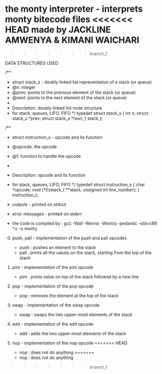 the monty interpreter - interprets monty bitecode files
<<<<<<< HEAD
made by JACKLINE AMWENYA & KIMANI WAICHARI
=======
>>>>>>> branch_1

DATA STRUCTURES USED

/**
 * struct stack_s - doubly linked list representation of a stack (or queue)
 * @n: integer
 * @prev: points to the previous element of the stack (or queue)
 * @next: points to the next element of the stack (or queue)
 *
 * Description: doubly linked list node structure
 * for stack, queues, LIFO, FIFO
 */
typedef struct stack_s
{
        int n;
        struct stack_s *prev;
        struct stack_s *next;
} stack_t;

/**
 * struct instruction_s - opcode and its function
 * @opcode: the opcode
 * @f: function to handle the opcode
 *
 * Description: opcode and its function
 * for stack, queues, LIFO, FIFO
 */
typedef struct instruction_s
{
        char *opcode;
        void (*f)(stack_t **stack, unsigned int line_number);
} instruction_t;


* outputs - printed on stdout
* error messages - printed on stderr
* the code is compiled by : gcc -Wall -Werror -Wextra -pedantic -std=c89 *.c -o monty

0. push, pall - implementation of the push and pall opcodes
	- push : pushes an element to the stack
	- pall : prints all the values on the stack, starting from the top of the stack

1. pint - implementation of the pint opcode
	- pint : prints value on top of the stack followed by a new line

2. pop - implementation of the pop opcode
	- pop : removes the element at the top of the stack

3. swap - implementation of the swap opcode
	- swap : swaps the two upper-most elements of the stack

4. add - implementation of the add opcode
	- add : adds the two upper-most elements of the stack

5. nop - implementation of the nop opcode
<<<<<<< HEAD
	- nop : does not do anything
=======
	- nop : does not do anything

>>>>>>> branch_1
